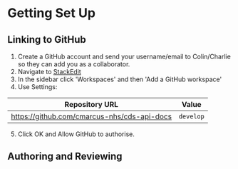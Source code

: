 
# Getting Set Up


## Linking to GitHub

 1. Create a GitHub account and send your username/email to Colin/Charlie so they can add you as a collaborator.
 2. Navigate to [StackEdit](https://stackedit.io/) 
 3. In the sidebar click 'Workspaces' and then 'Add a GitHub workspace'
 4. Use Settings:
 
|Repository URL|Value  |
|--|--|
| https://github.com/cmarcus-nhs/cds-api-docs |`develop`  |

 5. Click OK and Allow GitHub to authorise.
 
 ## Authoring and Reviewing


	  

<!--stackedit_data:
eyJoaXN0b3J5IjpbLTIwNDY4MTgwNzcsLTE2NDI5NTgzMDgsMT
U0OTcxNjAwMCwxNzk2NzcxXX0=
-->